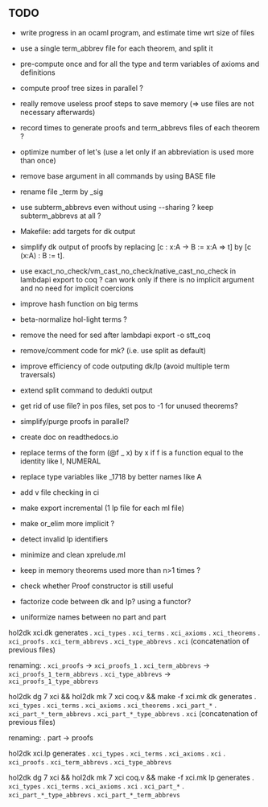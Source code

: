 TODO
----

- write progress in an ocaml program, and estimate time wrt size of files

- use a single term_abbrev file for each theorem, and split it

- pre-compute once and for all the type and term variables of axioms and definitions

- compute proof tree sizes in parallel ?

- really remove useless proof steps to save memory (=> use files are not necessary afterwards)

- record times to generate proofs and term_abbrevs files of each theorem ?

- optimize number of let's (use a let only if an abbreviation is used more than once)

- remove base argument in all commands by using BASE file

- rename file _term by _sig

- use subterm_abbrevs even without using --sharing ? keep subterm_abbrevs at all ?

- Makefile: add targets for dk output

- simplify dk output of proofs by replacing [c : x:A -> B := x:A => t] by [c (x:A) : B := t].

- use exact_no_check/vm_cast_no_check/native_cast_no_check in lambdapi export to coq ? can work only if there is no implicit argument and no need for implicit coercions

- improve hash function on big terms

- beta-normalize hol-light terms ?

- remove the need for sed after lambdapi export -o stt_coq

- remove/comment code for mk? (i.e. use split as default)

- improve efficiency of code outputing dk/lp (avoid multiple term traversals)

- extend split command to dedukti output

- get rid of use file? in pos files, set pos to -1 for unused theorems?

- simplify/purge proofs in parallel?

- create doc on readthedocs.io

- replace terms of the form (@f _ x) by x if f is a function equal to
  the identity like I, NUMERAL

- replace type variables like _1718 by better names like A

- add v file checking in ci

- make export incremental (1 lp file for each ml file)

- make or_elim more implicit ?

- detect invalid lp identifiers

- minimize and clean xprelude.ml

- keep in memory theorems used more than n>1 times ?

- check whether Proof constructor is still useful

- factorize code between dk and lp? using a functor?

- uniformize names between no part and part

hol2dk xci.dk generates
    . `xci_types`
    . `xci_terms`
    . `xci_axioms`
    . `xci_theorems`
    . `xci_proofs`
    . `xci_term_abbrevs`
    . `xci_type_abbrevs`
    . `xci`
(concatenation of previous files)

renaming:
    . `xci_proofs` -> `xci_proofs_1`
    . `xci_term_abbrevs` -> `xci_proofs_1_term_abbrevs`
    . `xci_type_abbrevs` -> `xci_proofs_1_type_abbrevs`
    
hol2dk dg 7 xci && hol2dk mk 7 xci coq.v && make -f xci.mk dk generates
    . `xci_types`
    . `xci_terms`
    . `xci_axioms`
    . `xci_theorems`
    . `xci_part_*`
    . `xci_part_*_term_abbrevs`
    . `xci_part_*_type_abbrevs`
    . `xci`
(concatenation of previous files)

renaming:
    . part -> proofs
    
hol2dk xci.lp generates
    . `xci_types`
    . `xci_terms`
    . `xci_axioms`
    . `xci`
    . `xci_proofs`
    . `xci_term_abbrevs`
    . `xci_type_abbrevs`

hol2dk dg 7 xci && hol2dk mk 7 xci coq.v && make -f xci.mk lp generates
    . `xci_types`
    . `xci_terms`
    . `xci_axioms`
    . `xci`
    . `xci_part_*`
    . `xci_part_*_type_abbrevs`
    . `xci_part_*_term_abbrevs`
    
